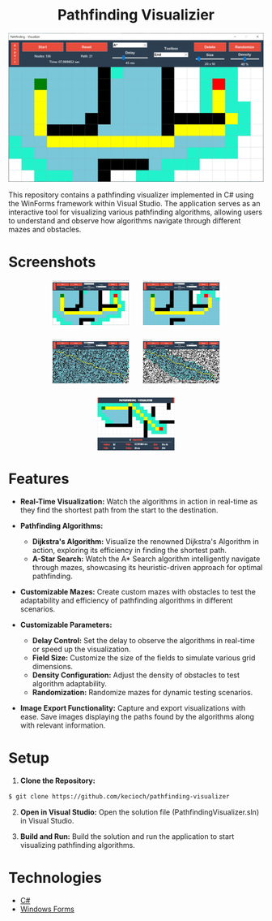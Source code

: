 <h1 align="center">
  Pathfinding Visualizier
<br>
</h1>

<p align="center">
  <img src="./Static/PV-Screenshot-1.PNG" />
</p>

This repository contains a pathfinding visualizer implemented in C# using the WinForms framework within Visual Studio. The application serves as an interactive tool for visualizing various pathfinding algorithms, allowing users to understand and observe how algorithms navigate through different mazes and obstacles.

# Screenshots

<div align="center" style="display: flex; justify-content: center; items-align:center; flex-wrap: wrap; gap: 2em">
  <img src="./Static/PV-Screenshot-1.PNG" width="30%" />
  <img src="./Static/PV-Screenshot-2.PNG" width="30%" />
  <img src="./Static/PV-Screenshot-3.PNG" width="30%" />
  <img src="./Static/PV-Screenshot-4.PNG" width="30%" />
  <img src="./Static/PV-AStar.jpeg" width="30%" />
</div >

# Features

- **Real-Time Visualization:** Watch the algorithms in action in real-time as they find the shortest path from the start to the destination.

- **Pathfinding Algorithms:**

  - **Dijkstra's Algorithm:** Visualize the renowned Dijkstra's Algorithm in action, exploring its efficiency in finding the shortest path.
  - **A-Star Search:** Watch the A\* Search algorithm intelligently navigate through mazes, showcasing its heuristic-driven approach for optimal pathfinding.

- **Customizable Mazes:** Create custom mazes with obstacles to test the adaptability and efficiency of pathfinding algorithms in different scenarios.

- **Customizable Parameters:**

  - **Delay Control:** Set the delay to observe the algorithms in real-time or speed up the visualization.
  - **Field Size:** Customize the size of the fields to simulate various grid dimensions.
  - **Density Configuration:** Adjust the density of obstacles to test algorithm adaptability.
  - **Randomization:** Randomize mazes for dynamic testing scenarios.

- **Image Export Functionality:** Capture and export visualizations with ease. Save images displaying the paths found by the algorithms along with relevant information.

# Setup

1.  **Clone the Repository:**

```bash
$ git clone https://github.com/kecioch/pathfinding-visualizer
```

2. **Open in Visual Studio:**
   Open the solution file (PathfindingVisualizer.sln) in Visual Studio.

3. **Build and Run:**
   Build the solution and run the application to start visualizing pathfinding algorithms.

# Technologies

- [C#](<https://www.wikipedia.org/wiki/C_Sharp_(programming_language)>)
- [Windows Forms](https://www.wikipedia.org/wiki/Windows_Forms)
